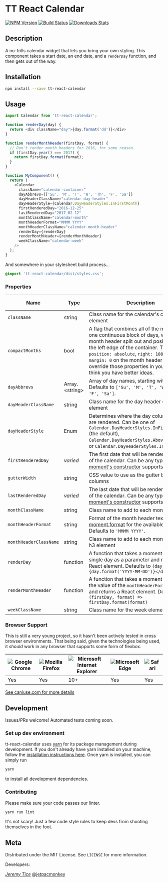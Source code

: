 # TT React Calendar

[![NPM Version][npm-image]][npm-url]
[![Build Status][circle-image]][circle-url]
[![Downloads Stats][npm-downloads]][npm-url]

## Description

A no-frills calendar widget that lets you bring your own styling. This component
takes a start date, an end date, and a `renderDay` function, and then gets out
of the way.

## Installation

```sh
npm install --save tt-react-calendar
```

## Usage

```javascript
import Calendar from 'tt-react-calendar';

function renderDay(day) {
  return <div className="day">{day.format('dd')}</div>
}

function renderMonthHeader(firstDay, format) {
  // Don't render month headers for 2016, for some reason.
  if (firstDay.year() === 2017) {
    return firstDay.format(format);
  }
}

function MyComponent() {
  return (
    <Calendar
      className="calendar-container"
      dayAbbrevs={['Su', 'M', 'T', 'W', 'Th', 'F', 'Sa']}
      dayHeaderClassName="calendar-day-header"
      dayHeaderStyle={Calendar.DayHeaderStyles.InFirstMonth}
      firstRenderedDay="2016-12-25"
      lastRenderedDay="2017-02-12"
      monthClassName="calendar-month"
      monthHeaderFormat="MMMM YYYY"
      monthHeaderClassName="calendar-month-header"
      renderDay={renderDay}
      renderMonthHeader={renderMonthHeader}
      weekClassName="calendar-week"
    />
  );
}
```

And somewhere in your stylesheet build process...

```css
@import 'tt-react-calendar/dist/styles.css';
```

### Properties

Name | Type | Description | Since Version
-----|------|-------------|--------------
`className` | string | Class name for the calendar's container element | 1.0.0
`compactMonths` | bool | A flag that combines all of the months into one continuous block of days, with the month header split out and positioned along the left edge of the container. This sets `position: absolute`, `right: 100%`, and `margin: 0` on the month header class, so override those properties in your CSS if you think you have better ideas. | 1.3.0
`dayAbbrevs` | Array.&lt;string&gt; | Array of day names, starting with Sunday. Defaults to `['Su', 'M', 'T', 'W', 'Th', 'F', 'Sa']`. | 1.0.0
`dayHeaderClassName` | string | Class name for the day header container element | 1.2.0
`dayHeaderStyle` | Enum | Determines where the day column headers are rendered. Can be one of `Calendar.DayHeaderStyles.InFirstMonth` (the default), `Calendar.DayHeaderStyles.AboveFirstMonth`, or `Calendar.DayHeaderStyles.InEveryMonth` | 1.0.0
`firstRenderedDay` | _varied_ | The first date that will be rendered as part of the calendar. Can be any type that [moment's constructor](http://momentjs.com/docs/#/parsing/) supports. | 1.0.0
`gutterWidth` | string | CSS value to use as the gutter between columns | 1.5.0
`lastRenderedDay` | _varied_ | The last date that will be rendered as part of the calendar. Can be any type that [moment's constructor](http://momentjs.com/docs/#/parsing/) supports. | 1.0.0
`monthClassName` | string | Class name to add to each month element | 1.0.0
`monthHeaderFormat` | string | Format of the month header text. See [moment.format](http://momentjs.com/docs/#/displaying/format/) for the available options. Defaults to `'MMMM YYYY'`. | 1.0.0
`monthHeaderClassName` | string | Class name to add to each month header h3 element | 1.0.0
`renderDay` | function | A function that takes a moment object of a single day as a parameter and returns a React element. Defaults to `(day) => <div>{day.format('YYYY-MM-DD')}</div>` | 1.0.0
`renderMonthHeader` | function | A function that takes a moment object and the value of the `monthHeaderFormat` prop, and returns a React element. Defaults to `(firstDay, format) => firstDay.format(format)` | 1.4.0
`weekClassName` | string | Class name for the week element | 1.1.0

### Browser Support

This is still a very young project, so it hasn't been actively tested in cross
browser environments. That being said, given the technologies being used, it
_should_ work in any browser that supports some form of flexbox.

![Google Chrome](https://cdnjs.cloudflare.com/ajax/libs/browser-logos/41.0.0/chrome/chrome_48x48.png) | ![Mozilla Firefox](https://cdnjs.cloudflare.com/ajax/libs/browser-logos/41.0.0/firefox/firefox_48x48.png) | ![Microsoft Internet Explorer](https://cdnjs.cloudflare.com/ajax/libs/browser-logos/41.0.0/archive/internet-explorer_9-11/internet-explorer_9-11_48x48.png) | ![Microsoft Edge](https://cdnjs.cloudflare.com/ajax/libs/browser-logos/41.0.0/edge/edge_48x48.png) | ![Safari](https://cdnjs.cloudflare.com/ajax/libs/browser-logos/41.0.0/safari/safari_48x48.png)
-----|-----|-----|-----|-----
 Yes | Yes | 10+ | Yes | Yes

[See caniuse.com for more details](http://caniuse.com/#feat=flexbox)

## Development

Issues/PRs welcome! Automated tests coming soon.

### Set up dev environment

tt-react-calendar uses [yarn](https://yarnpkg.com) for its package management
during development. If you don't already have yarn installed on your machine,
follow the [installation instructions here](https://yarnpkg.com/en/docs/install).
Once yarn is installed, you can simply run

```sh
yarn
```

to install all development dependencies.

### Contributing

Please make sure your code passes our linter.

```sh
yarn run lint
```

It's not scary! Just a few code style rules to keep devs from shooting themselves
in the foot.

## Meta

Distributed under the MIT License. See ``LICENSE`` for more information.

Developers:

_[Jeremy Tice](https://github.com/jetpacmonkey)_
[@jetpacmonkey](https://twitter.com/jetpacmonkey)

[npm-image]: https://img.shields.io/npm/v/tt-react-calendar.svg?style=flat-square
[npm-url]: https://npmjs.org/package/tt-react-calendar
[npm-downloads]: https://img.shields.io/npm/dm/tt-react-calendar.svg?style=flat-square
[circle-image]: https://img.shields.io/circleci/project/github/TodayTix/tt-react-calendar.svg?style=flat-square
[circle-url]: https://circleci.com/gh/TodayTix/tt-react-calendar
